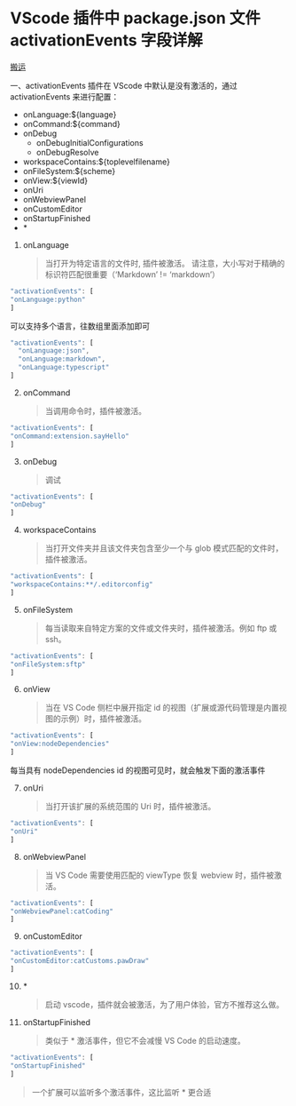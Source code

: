 # VScode 插件中 package.json 文件 activationEvents 字段详解

[搬运](https://blog.csdn.net/guoqiankunmiss/article/details/118380533)

一、activationEvents
插件在 VScode 中默认是没有激活的，通过 activationEvents 来进行配置：

- onLanguage:\${language}
- onCommand:\${command}
- onDebug
  - onDebugInitialConfigurations
  - onDebugResolve
- workspaceContains:\${toplevelfilename}
- onFileSystem:\${scheme}
- onView:\${viewId}
- onUri
- onWebviewPanel
- onCustomEditor
- onStartupFinished
- \*

1. onLanguage
   > 当打开为特定语言的文件时, 插件被激活。
   > 请注意，大小写对于精确的标识符匹配很重要（‘Markdown’ != ‘markdown’）

```js
"activationEvents": [
"onLanguage:python"
]
```

可以支持多个语言，往数组里面添加即可

```js
"activationEvents": [
  "onLanguage:json",
  "onLanguage:markdown",
  "onLanguage:typescript"
]
```

2. onCommand
   > 当调用命令时，插件被激活。

```js
"activationEvents": [
"onCommand:extension.sayHello"
]
```

3. onDebug
   > 调试

```js
"activationEvents": [
"onDebug"
]
```

4. workspaceContains
   > 当打开文件夹并且该文件夹包含至少一个与 glob 模式匹配的文件时，插件被激活。

```js
"activationEvents": [
"workspaceContains:**/.editorconfig"
]
```

5. onFileSystem
   > 每当读取来自特定方案的文件或文件夹时，插件被激活。例如 ftp 或 ssh。

```js
"activationEvents": [
"onFileSystem:sftp"
]
```

6. onView
   > 当在 VS Code 侧栏中展开指定 id 的视图（扩展或源代码管理是内置视图的示例）时，插件被激活。

```js
"activationEvents": [
"onView:nodeDependencies"
]
```

每当具有 nodeDependencies id 的视图可见时，就会触发下面的激活事件

7. onUri
   > 当打开该扩展的系统范围的 Uri 时，插件被激活。

```js
"activationEvents": [
"onUri"
]
```

8. onWebviewPanel
   > 当 VS Code 需要使用匹配的 viewType 恢复 webview 时，插件被激活。

```js
"activationEvents": [
"onWebviewPanel:catCoding"
]
```

9. onCustomEditor

```js
"activationEvents": [
"onCustomEditor:catCustoms.pawDraw"
]
```

10. \*

    > 启动 vscode，插件就会被激活，为了用户体验，官方不推荐这么做。

11. onStartupFinished
    > 类似于 \* 激活事件，但它不会减慢 VS Code 的启动速度。

```js
"activationEvents": [
"onStartupFinished"
]
```

> 一个扩展可以监听多个激活事件，这比监听 \* 更合适
